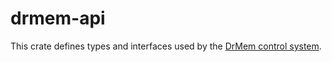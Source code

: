 # drmem-api

This crate defines types and interfaces used by the [DrMem control
system](https://github.com/DrMemCS/drmem).

